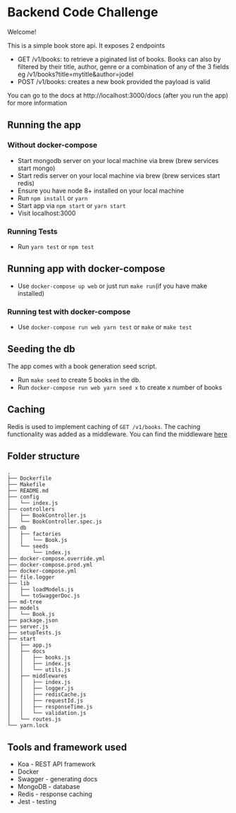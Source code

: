 # Backend Code Challenge

Welcome!

This is a simple book store api. It exposes 2 endpoints

* GET /v1/books: to retrieve a piginated list of books. Books can also by
  filtered by their title, author, genre or a combination of any of the 3 fields
  eg /v1/books?title=mytitle&author=jodel
* POST /v1/books: creates a new book provided the payload is valid

You can go to the docs at http://localhost:3000/docs (after you run the app) for
more information

## Running the app

### Without docker-compose

* Start mongodb server on your local machine via brew (brew services start
  mongo)
* Start redis server on your local machine via brew (brew services start redis)
* Ensure you have node 8+ installed on your local machine
* Run `npm install` or `yarn`
* Start app via `npm start` or `yarn start`
* Visit localhost:3000

### Running Tests

* Run `yarn test` or `npm test`

## Running app with docker-compose

* Use `docker-compose up web` or just run `make run`(if you have make installed)

### Running test with docker-compose

* Use `docker-compose run web yarn test` or `make` or `make test`

## Seeding the db

The app comes with a book generation seed script.

* Run `make seed` to create 5 books in the db.
* Run `docker-compose run web yarn seed x` to create x number of books

## Caching

Redis is used to implement caching of `GET /v1/books`. The caching functionality
was added as a middleware. You can find the middleware
[here](/start/middlewares/redisCache.js)

## Folder structure

```
.
├── Dockerfile
├── Makefile
├── README.md
├── config
│   └── index.js
├── controllers
│   ├── BookController.js
│   └── BookController.spec.js
├── db
│   ├── factories
│   │   └── Book.js
│   └── seeds
│       └── index.js
├── docker-compose.override.yml
├── docker-compose.prod.yml
├── docker-compose.yml
├── file.logger
├── lib
│   ├── loadModels.js
│   └── toSwaggerDoc.js
├── md-tree
├── models
│   └── Book.js
├── package.json
├── server.js
├── setupTests.js
├── start
│   ├── app.js
│   ├── docs
│   │   ├── books.js
│   │   ├── index.js
│   │   └── utils.js
│   ├── middlewares
│   │   ├── index.js
│   │   ├── logger.js
│   │   ├── redisCache.js
│   │   ├── requestId.js
│   │   ├── responseTime.js
│   │   └── validation.js
│   └── routes.js
└── yarn.lock
```

## Tools and framework used

* Koa - REST API framework
* Docker
* Swagger - generating docs
* MongoDB - database
* Redis - response caching
* Jest - testing
